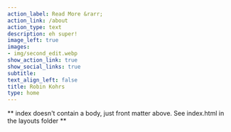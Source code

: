 ```yaml
---
action_label: Read More &rarr;
action_link: /about
action_type: text
description: eh super!
image_left: true
images:
- img/second_edit.webp
show_action_link: true
show_social_links: true
subtitle: 
text_align_left: false
title: Robin Kohrs
type: home
---
```


** index doesn't contain a body, just front matter above.
See index.html in the layouts folder **
